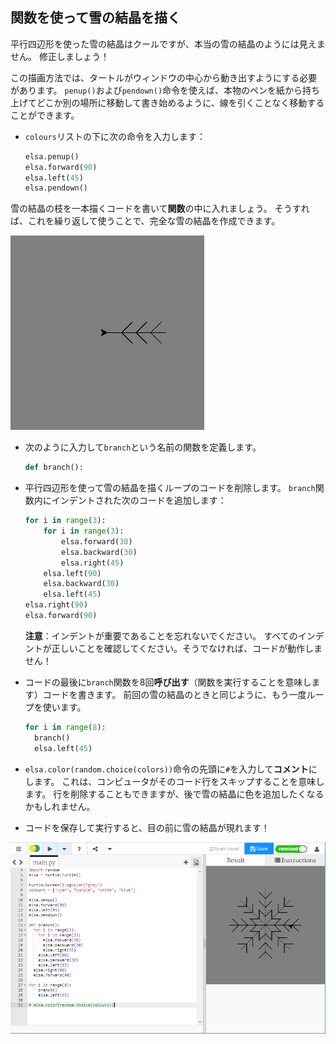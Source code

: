 ## 関数を使って雪の結晶を描く

平行四辺形を使った雪の結晶はクールですが、本当の雪の結晶のようには見えません。 修正しましょう！

この描画方法では、タートルがウィンドウの中心から動き出すようにする必要があります。 `penup()`および`pendown()`命令を使えば、本物のペンを紙から持ち上げてどこか別の場所に移動して書き始めるように、線を引くことなく移動することができます。

- `colours`リストの下に次の命令を入力します：
    
    ```python
    elsa.penup()
    elsa.forward(90)
    elsa.left(45)
    elsa.pendown()
    ```

雪の結晶の枝を一本描くコードを書いて**関数**の中に入れましょう。 そうすれば、これを繰り返して使うことで、完全な雪の結晶を作成できます。

![枝](images/branch.PNG)

- 次のように入力して`branch`という名前の関数を定義します。
    
    ```python
    def branch():
    ```

- 平行四辺形を使って雪の結晶を描くループのコードを削除します。 `branch`関数内にインデントされた次のコードを追加します：
    
    ```python
    for i in range(3):
        for i in range(3):
            elsa.forward(30)
            elsa.backward(30)
            elsa.right(45)
        elsa.left(90)
        elsa.backward(30)
        elsa.left(45)
    elsa.right(90)
    elsa.forward(90)
    ```
    
    **注意**：インデントが重要であることを忘れないでください。 すべてのインデントが正しいことを確認してください。そうでなければ、コードが動作しません！

- コードの最後に`branch`関数を8回**呼び出す**（関数を実行することを意味します）コードを書きます。 前回の雪の結晶のときと同じように、もう一度ループを使います。
    
    ```python
    for i in range(8):
      branch()
      elsa.left(45)
    ```

- `elsa.color(random.choice(colors))`命令の先頭に`#`を入力して**コメント**にします。 これは、コンピュータがそのコード行をスキップすることを意味します。 行を削除することもできますが、後で雪の結晶に色を追加したくなるかもしれません。

- コードを保存して実行すると、目の前に雪の結晶が現れます！

![](images/snowflake2.png)